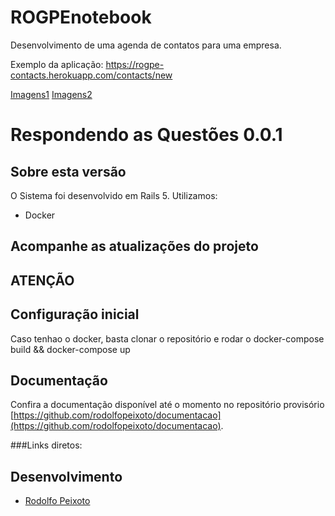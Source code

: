 # ROGPEnotebook
Desenvolvimento de uma agenda de contatos para uma empresa.

Exemplo da aplicação: https://rogpe-contacts.herokuapp.com/contacts/new

[Imagens1](http://i36.photobucket.com/albums/e46/rodolfogpeixoto/Screenshot%20from%202017-07-13%20032541_zpsh3yt7mki.png)
[Imagens2](http://i36.photobucket.com/albums/e46/rodolfogpeixoto/Screenshot%20from%202017-07-13%20032553_zpsbdyojotx.png)

Respondendo as Questões 0.0.1
================

Sobre esta versão
---------------------
O Sistema foi desenvolvido em Rails 5.
Utilizamos:
 - Docker

Acompanhe as atualizações do projeto
---------------------



ATENÇÃO
---------------------



Configuração inicial
---------------------

Caso tenhao o docker, basta clonar o repositório e rodar o docker-compose build && docker-compose up


Documentação
---------------------
Confira a documentação disponível até o momento no repositório provisório [https://github.com/rodolfopeixoto/documentacao](https://github.com/rodolfopeixoto/documentacao).

###Links diretos:


Desenvolvimento
---------------------
-   [Rodolfo Peixoto](http://www.rodolfopeixoto.com.br/)

